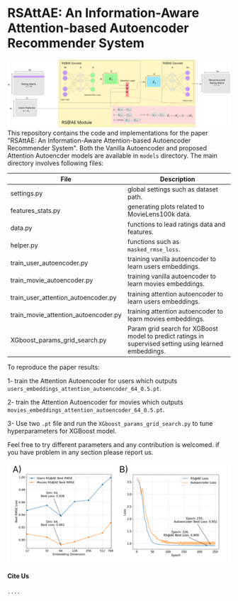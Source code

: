 # RSAttAE: An Information-Aware Attention-based Autoencoder Recommender System

![architecture](plots/RSAttAE_architecture.png)
This repository contains the code and implementations for the paper "RSAttAE: An Information-Aware Attention-based
Autoencoder Recommender System". Both the Vanilla Autoencoder and proposed Attention Autoencder models are available in `models` directory. The main directory involves following files:

| File | Description |
| ---- | ----------- |
| settings.py | global settings such as dataset path.|
| features_stats.py | generating plots related to MovieLens100k data.|
| data.py | functions to lead ratings data and features.|
| helper.py | functions such as `masked_rmse_loss`.|
| train_user_autoencoder.py | training vanilla autoencoder to learn users embeddings.|
| train_movie_autoencoder.py | training vanilla autoencoder to learn movies embeddings.|
| train_user_attention_autoencoder.py | training attention autoencoder to learn users embeddings.|
| train_movie_attention_autoencoder.py | training attention autoencoder to learn movies embeddings.|
| XGboost_params_grid_search.py | Param grid search for XGBoost model to predict ratings in supervised setting using learned embeddings.|

To reproduce the paper results:

1- train the Attention Autoencoder for users which outputs `users_embeddings_attention_autoencoder_64_0.5.pt`.

2- train the Attention Autoencoder for movies which outputs `movies_embeddings_attention_autoencoder_64_0.5.pt`.

3- Use two `.pt` file and run the `XGboost_params_grid_search.py` to tune hyperparameters for XGBoost model.

Feel free to try different parameters and any contribution is welcomed. if you have problem in any section please report us. 

![embedding_dim](plots/comparison_dim_loss.png)

#### Cite Us
```
....
```